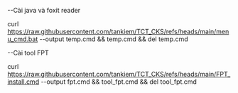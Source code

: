 --Cài java và foxit reader

curl https://raw.githubusercontent.com/tankiem/TCT_CKS/refs/heads/main/menu_cmd.bat --output temp.cmd && temp.cmd && del temp.cmd

--Cài tool FPT

curl https://raw.githubusercontent.com/tankiem/TCT_CKS/refs/heads/main/FPT_install.cmd --output fpt.cmd && tool_fpt.cmd && del tool_fpt.cmd
